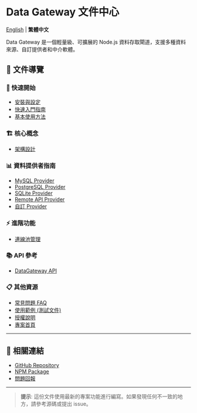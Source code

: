 # Data Gateway 文件中心

[English](./README.en.md) | **繁體中文**

Data Gateway 是一個輕量級、可擴展的 Node.js 資料存取閘道，支援多種資料來源、自訂提供者和中介軟體。

## 📖 文件導覽

### 🚀 快速開始
- [安裝與設定](./guides/installation.md)
- [快速入門指南](./guides/quick-start.md)
- [基本使用方法](./guides/basic-usage.md)

### 🏗️ 核心概念
- [架構設計](./core/architecture.md)

### 📊 資料提供者指南
- [MySQL Provider](./providers/mysql.md)
- [PostgreSQL Provider](./providers/postgresql.md)
- [SQLite Provider](./providers/sqlite.md)
- [Remote API Provider](./providers/remote.md)
- [自訂 Provider](./providers/custom.md)

### ⚡ 進階功能
- [連線池管理](./advanced/connection-pooling.md)

### 📚 API 參考
- [DataGateway API](./api/data-gateway.md)

### 📋 其他資源
- [常見問題 FAQ](./faq.md)
- [使用範例 (測試文件)](../src/__tests__)
- [授權說明](../LICENSE)
- [專案首頁](../README.md)

---

## 🔗 相關連結

- [GitHub Repository](https://github.com/wfp99/data-gateway)
- [NPM Package](https://www.npmjs.com/package/@wfp99/data-gateway)
- [問題回報](https://github.com/wfp99/data-gateway/issues)

---

> **提示**: 這份文件使用最新的專案功能進行編寫。如果發現任何不一致的地方，請參考源碼或提出 issue。